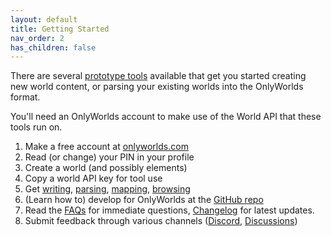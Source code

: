 ```yaml
---
layout: default
title: Getting Started
nav_order: 2
has_children: false
---
```



There are several [prototype tools](../tool-directory/) available that get you started creating new world content, or parsing your existing worlds into the OnlyWorlds format.

You'll need an OnlyWorlds account to make use of the World API that these tools run on.

1. Make a free account at [onlyworlds.com](https://onlyworlds.com)
2. Read (or change) your PIN in your profile
2. Create a world (and possibly elements)
3. Copy a world API key for tool use
4. Get [writing](https://onlyworlds.com/write_tool/), [parsing](https://onlyworlds.com/parse_tool/), [mapping](https://onlyworlds.com/map_tool/), [browsing](https://onlyworlds.github.com/browse_tool/)
5. (Learn how to) develop for OnlyWorlds at the [GitHub repo](https://github.com/OnlyWorlds/OnlyWorlds) 
6. Read the [FAQs](../faq/) for immediate questions, [Changelog](./changelog/) for latest updates.
7. Submit feedback through various channels ([Discord](https://discord.gg/twCjqvVBwb), [Discussions](https://github.com/OnlyWorlds/OnlyWorlds/discussions))
